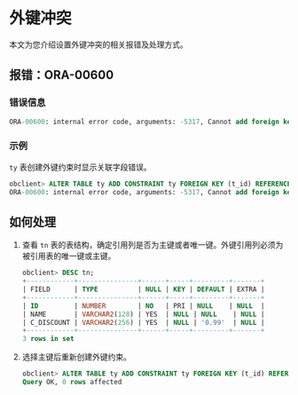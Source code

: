# 外键冲突

本文为您介绍设置外键冲突的相关报错及处理方式。

## 报错：ORA-00600

### 错误信息

```sql
ORA-00600: internal error code, arguments: -5317, Cannot add foreign key constraint
```

### 示例

`ty` 表创建外键约束时显示关联字段错误。

```sql
obclient> ALTER TABLE ty ADD CONSTRAINT ty FOREIGN KEY (t_id) REFERENCES tn(name);
ORA-00600: internal error code, arguments: -5317, Cannot add foreign key constraint
```

## 如何处理

1. 查看 `tn` 表的表结构，确定引用列是否为主键或者唯一键。外键引用列必须为被引用表的唯一键或主键。

   ```sql
   obclient> DESC tn;
   +------------+---------------+------+-----+---------+-------+
   | FIELD      | TYPE          | NULL | KEY | DEFAULT | EXTRA |
   +------------+---------------+------+-----+---------+-------+
   | ID         | NUMBER        | NO   | PRI | NULL    | NULL  |
   | NAME       | VARCHAR2(128) | YES  | NULL | NULL    | NULL |
   | C_DISCOUNT | VARCHAR2(256) | YES  | NULL | '0.99'  | NULL |
   +------------+---------------+------+-----+---------+-------+
   3 rows in set
   ```

2. 选择主键后重新创建外键约束。

   ```sql
   obclient> ALTER TABLE ty ADD CONSTRAINT ty FOREIGN KEY (t_id) REFERENCES tn(id);
   Query OK, 0 rows affected
   ```
